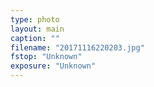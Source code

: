 ```yaml
---
type: photo
layout: main
caption: ""
filename: "20171116220203.jpg"
fstop: "Unknown"
exposure: "Unknown"
---
```

